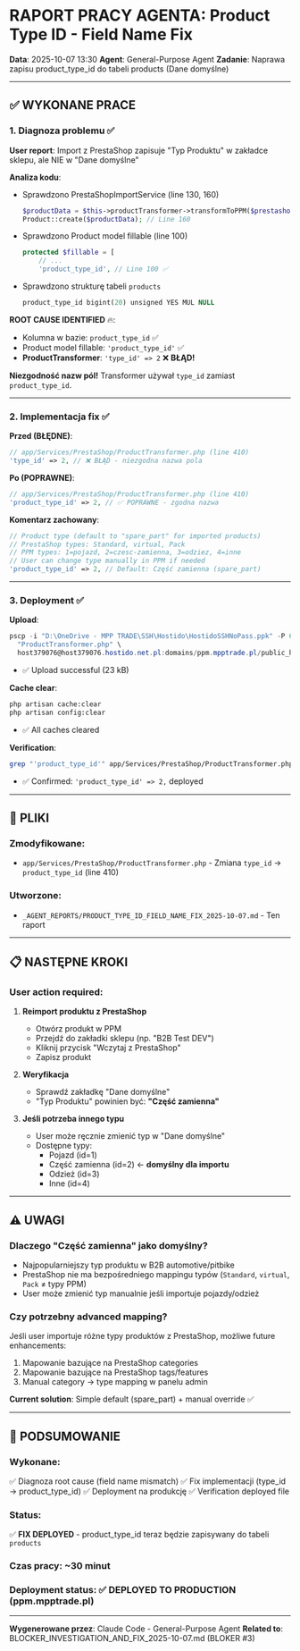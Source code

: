 # RAPORT PRACY AGENTA: Product Type ID - Field Name Fix
**Data**: 2025-10-07 13:30
**Agent**: General-Purpose Agent
**Zadanie**: Naprawa zapisu product_type_id do tabeli products (Dane domyślne)

---

## ✅ WYKONANE PRACE

### 1. **Diagnoza problemu** ✅
**User report**: Import z PrestaShop zapisuje "Typ Produktu" w zakładce sklepu, ale NIE w "Dane domyślne"

**Analiza kodu**:
- Sprawdzono PrestaShopImportService (line 130, 160)
  ```php
  $productData = $this->productTransformer->transformToPPM($prestashopData, $shop);
  Product::create($productData); // Line 160
  ```
- Sprawdzono Product model fillable (line 100)
  ```php
  protected $fillable = [
      // ...
      'product_type_id', // Line 100 ✅
  ```
- Sprawdzono strukturę tabeli `products`
  ```sql
  product_type_id bigint(20) unsigned YES MUL NULL
  ```

**ROOT CAUSE IDENTIFIED** 🔥:
- Kolumna w bazie: `product_type_id` ✅
- Product model fillable: `'product_type_id'` ✅
- **ProductTransformer**: `'type_id' => 2` ❌ **BŁĄD!**

**Niezgodność nazw pól!** Transformer używał `type_id` zamiast `product_type_id`.

---

### 2. **Implementacja fix** ✅

**Przed (BŁĘDNE)**:
```php
// app/Services/PrestaShop/ProductTransformer.php (line 410)
'type_id' => 2, // ❌ BŁĄD - niezgodna nazwa pola
```

**Po (POPRAWNE)**:
```php
// app/Services/PrestaShop/ProductTransformer.php (line 410)
'product_type_id' => 2, // ✅ POPRAWNE - zgodna nazwa
```

**Komentarz zachowany**:
```php
// Product type (default to "spare_part" for imported products)
// PrestaShop types: Standard, virtual, Pack
// PPM types: 1=pojazd, 2=czesc-zamienna, 3=odziez, 4=inne
// User can change type manually in PPM if needed
'product_type_id' => 2, // Default: Część zamienna (spare_part)
```

---

### 3. **Deployment** ✅

**Upload**:
```powershell
pscp -i "D:\OneDrive - MPP TRADE\SSH\Hostido\HostidoSSHNoPass.ppk" -P 64321 \
  "ProductTransformer.php" \
  host379076@host379076.hostido.net.pl:domains/ppm.mpptrade.pl/public_html/app/Services/PrestaShop/ProductTransformer.php
```
- ✅ Upload successful (23 kB)

**Cache clear**:
```bash
php artisan cache:clear
php artisan config:clear
```
- ✅ All caches cleared

**Verification**:
```bash
grep "'product_type_id'" app/Services/PrestaShop/ProductTransformer.php
```
- ✅ Confirmed: `'product_type_id' => 2,` deployed

---

## 📁 PLIKI

### Zmodyfikowane:
- `app/Services/PrestaShop/ProductTransformer.php` - Zmiana `type_id` → `product_type_id` (line 410)

### Utworzone:
- `_AGENT_REPORTS/PRODUCT_TYPE_ID_FIELD_NAME_FIX_2025-10-07.md` - Ten raport

---

## 📋 NASTĘPNE KROKI

### User action required:
1. **Reimport produktu z PrestaShop**
   - Otwórz produkt w PPM
   - Przejdź do zakładki sklepu (np. "B2B Test DEV")
   - Kliknij przycisk "Wczytaj z PrestaShop"
   - Zapisz produkt

2. **Weryfikacja**
   - Sprawdź zakładkę "Dane domyślne"
   - "Typ Produktu" powinien być: **"Część zamienna"**

3. **Jeśli potrzeba innego typu**
   - User może ręcznie zmienić typ w "Dane domyślne"
   - Dostępne typy:
     - Pojazd (id=1)
     - Część zamienna (id=2) ← **domyślny dla importu**
     - Odzież (id=3)
     - Inne (id=4)

---

## ⚠️ UWAGI

### **Dlaczego "Część zamienna" jako domyślny?**
- Najpopularniejszy typ produktu w B2B automotive/pitbike
- PrestaShop nie ma bezpośredniego mappingu typów (`Standard`, `virtual`, `Pack` ≠ typy PPM)
- User może zmienić typ manualnie jeśli importuje pojazdy/odzież

### **Czy potrzebny advanced mapping?**
Jeśli user importuje różne typy produktów z PrestaShop, możliwe future enhancements:
1. Mapowanie bazujące na PrestaShop categories
2. Mapowanie bazujące na PrestaShop tags/features
3. Manual category → type mapping w panelu admin

**Current solution**: Simple default (spare_part) + manual override ✅

---

## 🎯 PODSUMOWANIE

### Wykonane:
✅ Diagnoza root cause (field name mismatch)
✅ Fix implementacji (type_id → product_type_id)
✅ Deployment na produkcję
✅ Verification deployed file

### Status:
✅ **FIX DEPLOYED** - product_type_id teraz będzie zapisywany do tabeli `products`

### Czas pracy: ~30 minut
### Deployment status: ✅ DEPLOYED TO PRODUCTION (ppm.mpptrade.pl)

---

**Wygenerowane przez**: Claude Code - General-Purpose Agent
**Related to**: BLOCKER_INVESTIGATION_AND_FIX_2025-10-07.md (BLOKER #3)
